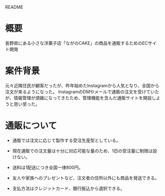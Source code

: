 README
# 概要
長野県にある小さな洋菓子店「ながのCAKE」の商品を通販するためのECサイト開発

# 案件背景
元々近隣住民が顧客だったが、昨年始めたInstagramから人気となり、全国から注文が来るようになった。 InstagramのDMやメールで通販の注文を受けていたが、情報管理が煩雑になってきたため、管理機能を含んだ通販サイトを開設しようと思い至った。

# 通販について
* 通販では注文に応じて製作する受注生産型としている。

* 現在通販での注文量は十分に対応可能な量のため、1日の受注量に制限は設けない。

* 送料は1配送につき全国一律800円。

* 友人や家族へのプレゼントなど、注文者の住所以外にも商品を発送できる。

* 支払方法はクレジットカード、銀行振込から選択できる。

# 
